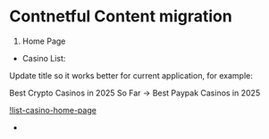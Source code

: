 # Contnetful Content migration


1. Home Page


- Casino List:

Update title so it works better for current application, for example:

Best Crypto Casinos in 2025 So Far -> Best Paypak Casinos in 2025

[!list-casino-home-page](/public/readme-images/Знімок%20екрана%202025-08-28%20о%2014.12.59.png)

- 